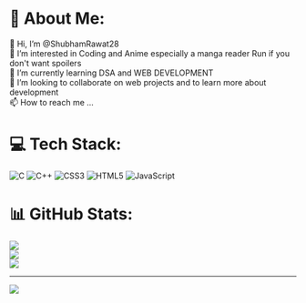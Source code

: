 # 💫 About Me:
👋 Hi, I’m @ShubhamRawat28<br>👀 I’m interested in Coding and Anime especially a manga reader Run if you don't want spoilers<br>🌱 I’m currently learning DSA and WEB DEVELOPMENT<br>💞️ I’m looking to collaborate on web projects and to learn more about development<br>📫 How to reach me ...


# 💻 Tech Stack:
![C](https://img.shields.io/badge/c-%2300599C.svg?style=plastic&logo=c&logoColor=white) ![C++](https://img.shields.io/badge/c++-%2300599C.svg?style=plastic&logo=c%2B%2B&logoColor=white) ![CSS3](https://img.shields.io/badge/css3-%231572B6.svg?style=plastic&logo=css3&logoColor=white) ![HTML5](https://img.shields.io/badge/html5-%23E34F26.svg?style=plastic&logo=html5&logoColor=white) ![JavaScript](https://img.shields.io/badge/javascript-%23323330.svg?style=plastic&logo=javascript&logoColor=%23F7DF1E)
# 📊 GitHub Stats:
![](https://github-readme-stats.vercel.app/api?username=ShubhamRawat28&theme=radical&hide_border=false&include_all_commits=false&count_private=false)<br/>
![](https://github-readme-streak-stats.herokuapp.com/?user=ShubhamRawat28&theme=radical&hide_border=false)<br/>
![](https://github-readme-stats.vercel.app/api/top-langs/?username=ShubhamRawat28&theme=radical&hide_border=false&include_all_commits=false&count_private=false&layout=compact)

---
[![](https://visitcount.itsvg.in/api?id=ShubhamRawat28&icon=3&color=3)](https://visitcount.itsvg.in)

<!-- Proudly created with GPRM ( https://gprm.itsvg.in ) -->

